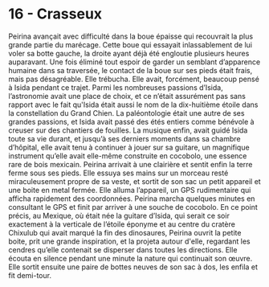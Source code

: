 # 16 - Crasseux

Peirina avançait avec difficulté dans la boue épaisse qui recouvrait la plus grande partie du marécage. Cette boue qui essayait inlassablement de lui voler sa botte gauche, la droite ayant déjà été engloutie plusieurs heures auparavant. Une fois éliminé tout espoir de garder un semblant d’apparence humaine dans sa traversée, le contact de la boue sur ses pieds était frais, mais pas désagréable. Elle trébucha. Elle avait, forcément, beaucoup pensé à Isida pendant ce trajet. Parmi les nombreuses passions d’Isida, l’astronomie avait une place de choix, et ce n’était assurément pas sans rapport avec le fait qu'Isida était aussi le nom de la dix-huitième étoile dans la constellation du Grand Chien. La paléontologie était une autre de ses grandes passions, et Isida avait passé des étés entiers comme bénévole à creuser sur des chantiers de fouilles. La musique enfin, avait guidé Isida toute sa vie durant, et jusqu’à ses derniers moments dans sa chambre d’hôpital, elle avait tenu à continuer à jouer sur sa guitare, un magnifique instrument qu’elle avait elle-même construite en cocobolo, une essence rare de bois mexicain. Peirina arrivait à une clairière et sentit enfin la terre ferme sous ses pieds. Elle essuya ses mains sur un morceau resté miraculeusement propre de sa veste, et sortit de son sac un petit appareil et une boite en metal fermée. Elle alluma l’appareil, un GPS rudimentaire qui afficha rapidement des coordonnées. Peirina marcha quelques minutes en consultant le GPS et finit par arriver à une souche de cocobolo. En ce point précis, au Mexique, où était née la guitare d’Isida, qui serait ce soir exactement à la verticale de l’étoile éponyme et au centre du cratère Chixulub qui avait marqué la fin des dinosaures, Peirina ouvrit la petite boite, prit une grande inspiration, et la projeta autour d'elle, regardant les cendres qu’elle contenait se disperser dans toutes les directions. Elle écouta en silence pendant une minute la nature qui continuait son œuvre. Elle sortit ensuite une paire de bottes neuves de son sac à dos, les enfila et fit demi-tour.
